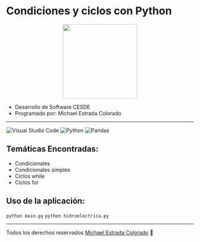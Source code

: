 # Condiciones y ciclos con Python   
<p align="center">
  <img width="200" height="200" src="https://tse4.mm.bing.net/th?id=OIP.Qs8UK-fPKI0sxCnNxS30xQHaHn&pid=Api&P=0">
</p>

* Desarrollo de Software CESDE   
* Programado por: Michael Estrada Colorado   
***
![Visual Studio Code](https://img.shields.io/badge/Visual%20Studio%20Code-0078d7.svg?style=for-the-badge&logo=visual-studio-code&logoColor=white)
![Python](https://img.shields.io/badge/python-3670A0?style=for-the-badge&logo=python&logoColor=ffdd54)
![Pandas](https://img.shields.io/badge/pandas-%23150458.svg?style=for-the-badge&logo=pandas&logoColor=white)   
## Temáticas Encontradas:   
* Condicionales      
* Condicionales simples   
* Ciclos while   
* Ciclos for   
## Uso de la aplicación:
`python main.py`
`python hidroelectrica.py`
***
Todos los derechos reservados [Michael Estrada Colorado](http://youtube.com)
:poop:
